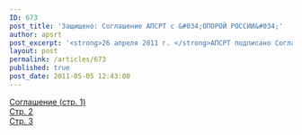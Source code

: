 ```yaml
---
ID: 673
post_title: 'Защищено: Соглашение АПСРТ с &#034;ОПОРОЙ РОССИИ&#034;'
author: apsrt
post_excerpt: '<strong>26 апреля 2011 г. </strong>АПСРТ подписано Соглашение о сотрудничестве с Общероссийской общественной организацией «ОПОРА РОССИИ». Мы надеемся, что авторитет и организационные возможности «ОПОРЫ РОССИИ» могут быть результативно использованы при защите интересов членов АПСРТ в законодательных и иных органах власти, в том числе совместной согласованной работой с законодательными и иными нормативными правовыми актами, затрагивающими экономические интересы организаций-членов АПСРТ.'
layout: post
permalink: /articles/673
published: true
post_date: 2011-05-05 12:43:00
---
```

[Соглашение (стр. 1)][1]  
[Стр. 2][2]  
[Стр. 3][3]

 [1]: http://www.apsrt.ru/docs/opora1.jpg
 [2]: http://www.apsrt.ru/docs/opora2.jpg
 [3]: http://www.apsrt.ru/docs/opora3.jpg